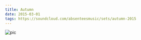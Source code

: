 ```yaml
---
title: Autumn
date: 2015-03-01
tags: https://soundcloud.com/absenteesmusic/sets/autumn-2015
---
```


![pic](https://i1.sndcdn.com/artworks-000127206477-curwbe-t500x500.jpg)

